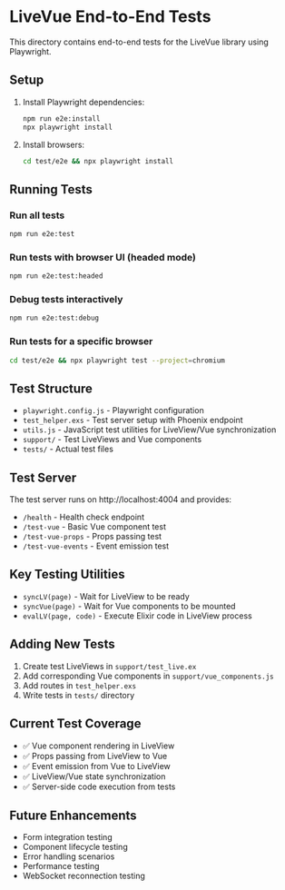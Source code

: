 # LiveVue End-to-End Tests

This directory contains end-to-end tests for the LiveVue library using Playwright.

## Setup

1. Install Playwright dependencies:
   ```bash
   npm run e2e:install
   npx playwright install
   ```

2. Install browsers:
   ```bash
   cd test/e2e && npx playwright install
   ```

## Running Tests

### Run all tests
```bash
npm run e2e:test
```

### Run tests with browser UI (headed mode)
```bash
npm run e2e:test:headed
```

### Debug tests interactively
```bash
npm run e2e:test:debug
```

### Run tests for a specific browser
```bash
cd test/e2e && npx playwright test --project=chromium
```

## Test Structure

- `playwright.config.js` - Playwright configuration
- `test_helper.exs` - Test server setup with Phoenix endpoint
- `utils.js` - JavaScript test utilities for LiveView/Vue synchronization
- `support/` - Test LiveViews and Vue components
- `tests/` - Actual test files

## Test Server

The test server runs on http://localhost:4004 and provides:

- `/health` - Health check endpoint
- `/test-vue` - Basic Vue component test
- `/test-vue-props` - Props passing test
- `/test-vue-events` - Event emission test

## Key Testing Utilities

- `syncLV(page)` - Wait for LiveView to be ready
- `syncVue(page)` - Wait for Vue components to be mounted
- `evalLV(page, code)` - Execute Elixir code in LiveView process

## Adding New Tests

1. Create test LiveViews in `support/test_live.ex`
2. Add corresponding Vue components in `support/vue_components.js`
3. Add routes in `test_helper.exs`
4. Write tests in `tests/` directory

## Current Test Coverage

- ✅ Vue component rendering in LiveView
- ✅ Props passing from LiveView to Vue
- ✅ Event emission from Vue to LiveView
- ✅ LiveView/Vue state synchronization
- ✅ Server-side code execution from tests

## Future Enhancements

- Form integration testing
- Component lifecycle testing
- Error handling scenarios
- Performance testing
- WebSocket reconnection testing